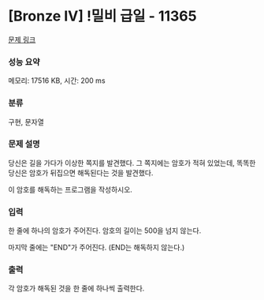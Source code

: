 # [Bronze IV] !밀비 급일 - 11365 

[문제 링크](https://www.acmicpc.net/problem/11365) 

### 성능 요약

메모리: 17516 KB, 시간: 200 ms

### 분류

구현, 문자열

### 문제 설명

<p>당신은 길을 가다가 이상한 쪽지를 발견했다. 그 쪽지에는 암호가 적혀 있었는데, 똑똑한 당신은 암호가 뒤집으면 해독된다는 것을 발견했다.</p>

<p>이 암호를 해독하는 프로그램을 작성하시오.</p>

### 입력 

 <p>한 줄에 하나의 암호가 주어진다. 암호의 길이는 500을 넘지 않는다.</p>

<p>마지막 줄에는 "END"가 주어진다. (END는 해독하지 않는다.)</p>

### 출력 

 <p>각 암호가 해독된 것을 한 줄에 하나씩 출력한다.</p>

